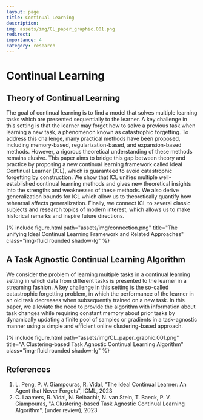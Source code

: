 ```yaml
---
layout: page
title: Continual Learning
description: 
img: assets/img/CL_paper_graphic.001.png
redirect: 
importance: 4
category: research
---
```


# Continual Learning

## Theory of Continual Learning

The goal of continual learning is to find a model that solves multiple learning tasks which are presented sequentially to the learner. A key challenge in this setting is that the learner may forget how to solve a previous task when learning a new task, a phenomenon known as catastrophic forgetting. To address this challenge, many practical methods have been proposed, including memory-based, regularization-based, and expansion-based methods. However, a rigorous theoretical understanding of these methods remains elusive. This paper aims to bridge this gap between theory and practice by proposing a new continual learning framework called Ideal Continual Learner (ICL), which is guaranteed to avoid catastrophic forgetting by construction. We show that ICL unifies multiple well-established continual learning methods and gives new theoretical insights into the strengths and weaknesses of these methods. We also derive generalization bounds for ICL which allow us to theoretically quantify how rehearsal affects generalization. Finally, we connect ICL to several classic subjects and research topics of modern interest, which allows us to make historical remarks and inspire future directions.

<div class="row">
    <div class="col-sm-6 mx-auto mt-5">
        {% include figure.html path="assets/img/connection.png" title="The unifying Ideal Continual Learning Framework and Related Approaches" class="img-fluid rounded shadow-lg" %}
    </div>
</div>

## A Task Agnostic Continual Learning Algorithm

We consider the problem of learning multiple tasks in a continual learning setting in which data from different tasks is presented to the learner in a streaming fashion. A key challenge in this setting is the so-called catastrophic forgetting problem, in which the performance of the learner in an old task decreases when subsequently trained on a new task. In this paper, we alleviate the need to provide the algorithm with information about task changes while requiring constant memory about prior tasks by dynamically updating a finite pool of samples or gradients in a task-agnostic manner using a simple and efficient online clustering-based approach. 

<div class="row">
    <div class="col-sm-10 mx-auto mt-5">
        {% include figure.html path="assets/img/CL_paper_graphic.001.png" title="A Clustering-based Task Agnostic Continual Learning Algorithm" class="img-fluid rounded shadow-lg" %}
    </div>
</div>

## References

1. L. Peng, P. V. Giampouras, R. Vidal, "The Ideal Continual Learner: An Agent that Never Forgets", ICML, 2023
2. C. Laamers, R. Vidal, N. Belbachir, N. van Stein, T. Baeck, P. V. Giampouras, "A Clustering-based Task Agnostic Continual Learning Algorithm", (under review), 2023

